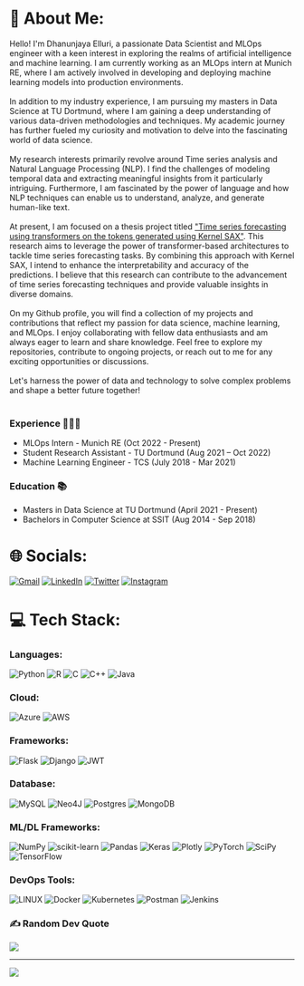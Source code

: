 # 💫 About Me:
Hello! I'm Dhanunjaya Elluri, a passionate Data Scientist and MLOps engineer with a keen interest in exploring the realms of artificial intelligence and machine learning. I am currently working as an MLOps intern at Munich RE, where I am actively involved in developing and deploying machine learning models into production environments.<br><br>In addition to my industry experience, I am pursuing my masters in Data Science at TU Dortmund, where I am gaining a deep understanding of various data-driven methodologies and techniques. My academic journey has further fueled my curiosity and motivation to delve into the fascinating world of data science.<br><br>My research interests primarily revolve around Time series analysis and Natural Language Processing (NLP). I find the challenges of modeling temporal data and extracting meaningful insights from it particularly intriguing. Furthermore, I am fascinated by the power of language and how NLP techniques can enable us to understand, analyze, and generate human-like text.<br><br>At present, I am focused on a thesis project titled ["Time series forecasting using transformers on the tokens generated using Kernel SAX"](https://github.com/Dhanunjaya-Elluri/master-thesis). This research aims to leverage the power of transformer-based architectures to tackle time series forecasting tasks. By combining this approach with Kernel SAX, I intend to enhance the interpretability and accuracy of the predictions. I believe that this research can contribute to the advancement of time series forecasting techniques and provide valuable insights in diverse domains.<br><br>On my Github profile, you will find a collection of my projects and contributions that reflect my passion for data science, machine learning, and MLOps. I enjoy collaborating with fellow data enthusiasts and am always eager to learn and share knowledge. Feel free to explore my repositories, contribute to ongoing projects, or reach out to me for any exciting opportunities or discussions.<br><br>Let's harness the power of data and technology to solve complex problems and shape a better future together!<br><br>


### Experience 👨🏻‍💻

- MLOps Intern - Munich RE (Oct 2022 - Present)
- Student Research Assistant - TU Dortmund (Aug 2021 – Oct 2022)
- Machine Learning Engineer - TCS (July 2018 - Mar 2021)

### Education 📚

- Masters in Data Science at TU Dortmund (April 2021 - Present)
- Bachelors in Computer Science at SSIT (Aug 2014 - Sep 2018)


# 🌐 Socials:
[<img alt="Gmail" src="https://img.shields.io/badge/Gmail-D14836?style=for-the-badge&logo=gmail&logoColor=white" >](mailto:dhanunjayet@gmail.com)
[<img alt="LinkedIn" src= "https://img.shields.io/badge/LinkedIn-0077B5?style=for-the-badge&logo=linkedin&logoColor=white" >](https://www.linkedin.com/in/dhanunjaya-elluri/)
[<img alt="Twitter" src="https://img.shields.io/badge/twitter-%231DA1F2.svg?&style=for-the-badge&logo=twitter&logoColor=white" >](https://twitter.com/dhanunjayet)
[<img alt="Instagram" src="https://img.shields.io/badge/Instagram-%23E4405F.svg?logo=Instagram&logoColor=white" >](https://instagram.com/dhanunjay_e)

# 💻 Tech Stack:
### Languages:
![Python](https://img.shields.io/badge/python-3670A0?style=for-the-badge&logo=python&logoColor=ffdd54) ![R](https://img.shields.io/badge/r-%23276DC3.svg?style=for-the-badge&logo=r&logoColor=white) ![C](https://img.shields.io/badge/c-%2300599C.svg?style=for-the-badge&logo=c&logoColor=white) ![C++](https://img.shields.io/badge/c++-%2300599C.svg?style=for-the-badge&logo=c%2B%2B&logoColor=white) ![Java](https://img.shields.io/badge/java-%23ED8B00.svg?style=for-the-badge&logo=java&logoColor=white) 
### Cloud:
![Azure](https://img.shields.io/badge/azure-%230072C6.svg?style=for-the-badge&logo=azure-devops&logoColor=white) ![AWS](https://img.shields.io/badge/AWS-%23FF9900.svg?style=for-the-badge&logo=amazon-aws&logoColor=white) 
### Frameworks:
![Flask](https://img.shields.io/badge/flask-%23000.svg?style=for-the-badge&logo=flask&logoColor=white) ![Django](https://img.shields.io/badge/django-%23092E20.svg?style=for-the-badge&logo=django&logoColor=white) ![JWT](https://img.shields.io/badge/JWT-black?style=for-the-badge&logo=JSON%20web%20tokens) 
### Database:
![MySQL](https://img.shields.io/badge/mysql-%2300f.svg?style=for-the-badge&logo=mysql&logoColor=white) ![Neo4J](https://img.shields.io/badge/Neo4j-008CC1?style=for-the-badge&logo=neo4j&logoColor=white) ![Postgres](https://img.shields.io/badge/postgres-%23316192.svg?style=for-the-badge&logo=postgresql&logoColor=white) ![MongoDB](https://img.shields.io/badge/MongoDB-%234ea94b.svg?style=for-the-badge&logo=mongodb&logoColor=white) 
### ML/DL Frameworks:
![NumPy](https://img.shields.io/badge/numpy-%23013243.svg?style=for-the-badge&logo=numpy&logoColor=white) ![scikit-learn](https://img.shields.io/badge/scikit--learn-%23F7931E.svg?style=for-the-badge&logo=scikit-learn&logoColor=white) ![Pandas](https://img.shields.io/badge/pandas-%23150458.svg?style=for-the-badge&logo=pandas&logoColor=white) ![Keras](https://img.shields.io/badge/Keras-%23D00000.svg?style=for-the-badge&logo=Keras&logoColor=white) ![Plotly](https://img.shields.io/badge/Plotly-%233F4F75.svg?style=for-the-badge&logo=plotly&logoColor=white) ![PyTorch](https://img.shields.io/badge/PyTorch-%23EE4C2C.svg?style=for-the-badge&logo=PyTorch&logoColor=white) ![SciPy](https://img.shields.io/badge/SciPy-%230C55A5.svg?style=for-the-badge&logo=scipy&logoColor=%white) ![TensorFlow](https://img.shields.io/badge/TensorFlow-%23FF6F00.svg?style=for-the-badge&logo=TensorFlow&logoColor=white) 
### DevOps Tools:
![LINUX](https://img.shields.io/badge/Linux-FCC624?style=for-the-badge&logo=linux&logoColor=black) ![Docker](https://img.shields.io/badge/docker-%230db7ed.svg?style=for-the-badge&logo=docker&logoColor=white) ![Kubernetes](https://img.shields.io/badge/kubernetes-%23326ce5.svg?style=for-the-badge&logo=kubernetes&logoColor=white) ![Postman](https://img.shields.io/badge/Postman-FF6C37?style=for-the-badge&logo=postman&logoColor=white) ![Jenkins](https://img.shields.io/badge/jenkins-%232C5263.svg?style=for-the-badge&logo=jenkins&logoColor=white)

### ✍️ Random Dev Quote
![](https://quotes-github-readme.vercel.app/api?type=horizontal&theme=radical)

---
[![](https://visitcount.itsvg.in/api?id=Dhanunjaya-Elluri&icon=0&color=0)](https://visitcount.itsvg.in)

<!--
**Dhanunjaya-Elluri/Dhanunjaya-Elluri** is a ✨ _special_ ✨ repository because its `README.md` (this file) appears on your GitHub profile.

Here are some ideas to get you started:

- 🔭 I’m currently working on ...
- 🌱 I’m currently learning ...
- 👯 I’m looking to collaborate on ...
- 🤔 I’m looking for help with ...
- 💬 Ask me about ...
- 📫 How to reach me: ...
- 😄 Pronouns: ...
- ⚡ Fun fact: ...
-->
